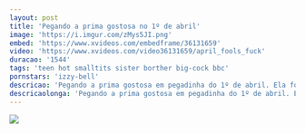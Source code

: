 ```yaml
---
layout: post
title: 'Pegando a prima gostosa no 1º de abril'
image: 'https://i.imgur.com/zMys5JI.png'
embed: 'https://www.xvideos.com/embedframe/36131659'
video: 'https://www.xvideos.com/video36131659/april_fools_fuck'
duracao: '1544'
tags: 'teen hot smalltits sister borther big-cock bbc'
pornstars: 'izzy-bell'
descricao: 'Pegando a prima gostosa em pegadinha do 1º de abril. Ela foi provocar o primo mentindo que iria transar com ele e ele não resistiu.'
descricaolonga: 'Pegando a prima gostosa em pegadinha do 1º de abril. Ela foi provocar o primo mentindo que iria transar com ele e ele não resistiu e foi atrás dela também fazer uma pegadinha, entrou pelado no banheiro enquanto ela tomava banho e meteu na sua bucetinha, ela não aguentou e acabou fodendo gostoso com ele.'
---
```

<a href="{{ page.url | prepend: site.baseurl | prepend: site.url }}"><img src="{{ page.image }}" /></a>
